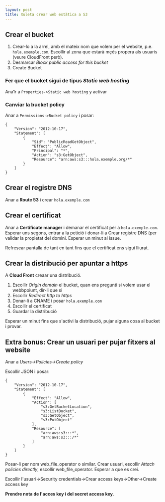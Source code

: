 ```yaml
---
layout: post
title: Xuleta crear web estàtica a S3
---
```


## Crear el bucket

1. Crear-lo a la arrel, amb el mateix nom que volem per el website, p.e.  `hola.exemple.com`. Escollir al zona que estarà mçés propera als usuaris (veure CloudFront però).
2. Desmarcar *Block public access for this bucket*
3. Create Bucket

### Fer que el bucket sigui de tipus *Static web hosting*

Ana1r a `Properties->Static web hosting` y activar

### Canviar la bucket policy

Anar a `Permissions->Bucket policy` i posar:

```
{
    "Version": "2012-10-17",
    "Statement": [
        {
            "Sid": "PublicReadGetObject",
            "Effect": "Allow",
            "Principal": "*",
            "Action": "s3:GetObject",
            "Resource": "arn:aws:s3:::hola.exemple.org/*"
        }
    ]
}
```

## Crear el registre DNS

Anar a **Route 53** i crear `hola.exemple.com`

## Crear el certificat

Anar a **Certificate manager** i demanar el certificat per a `hola.exemple.com`. Esperar uns segons, entrar a la petició
i donar-li a Crear registre DNS (per validar la propietat del domini. Esperar un minut al issue. 

Refrescar pantalla de tant en tant fins que el certificat ens sigui lliurat.

## Crear la distribució per apuntar a https

A **Cloud Front** creaar una distribució.

1. Escollir *Origin domain* el bucket, quan ens pregunti si volem usar el webbpoiunt, dir-li que si
2. Escollir *Redirect http to https*
3. Donar-li a CNAME i posar `hola.exemple.com`
4. Escollir el certificat
5. Guardar la distribució

Esperar un minut fins que s'activi la distribució, pujar alguna cosa al bucket i provar.

## Extra bonus: Crear un usuari per pujar fitxers al website

Anar a *Users->Policies->Create policy* 

Escollir JSON i posar:

```
{
    "Version": "2012-10-17",
    "Statement": [
        {
            "Effect": "Allow",
            "Action": [
                "s3:GetBucketLocation",
                "s3:ListBucket",
                "s3:GetObject",
                "s3:PutObject"
            ],
            "Resource": [
                "arn:aws:s3:::*",
                "arn:aws:s3:::/*"
            ]
        }
    ]
}
```

Posar-li per nom web_file_operator o similar. Crear usuari, escollir *Attach policies directly*, escollir web_file_operator. Esperar a que es crei.

Escollir l'usuari->Security credentials->Crear access keys->Other->Create access key

**Prendre nota de l'acces key i del secret access key**.





